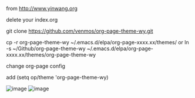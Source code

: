from http://www.yinwang.org

delete your index.org

git clone https://github.com/venmos/org-page-theme-wy.git

cp -r org-page-theme-wy ~/.emacs.d/elpa/org-page-xxxx.xx/themes/ or ln -s ~/Github/org-page-theme-wy ~/.emacs.d/elpa/org-page-xxxx.xx/themes/org-page-theme-wy

change org-page config

add (setq op/theme 'org-page-theme-wy)

![image](file:1.png)
![image](file:2.png)
